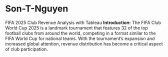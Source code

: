 # Son-T-Nguyen
FIFA 2025 Club Revenue Analysis with Tableau
**Introduction:** 
The FIFA Club World Cup 2025 is a landmark tournament that features 32 of the top football clubs from around the world, competing in a format similar to the FIFA World Cup for national teams. With the tournament’s expansion and increased global attention, revenue distribution has become a critical aspect of club participation.
